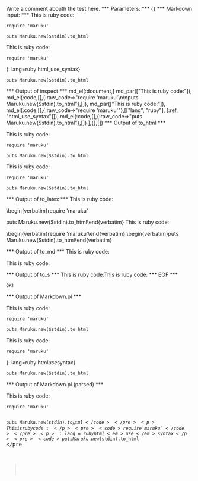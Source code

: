 Write a comment abouth the test here.
*** Parameters: ***
{}
*** Markdown input: ***
This is ruby code:

	require 'maruku'
	
	puts Maruku.new($stdin).to_html

This is ruby code:

	require 'maruku'
{: lang=ruby html_use_syntax}
	
	puts Maruku.new($stdin).to_html
*** Output of inspect ***
md_el(:document,[
	md_par(["This is ruby code:"]),
	md_el(:code,[],{:raw_code=>"require 'maruku'\n\nputs Maruku.new($stdin).to_html"},[]),
	md_par(["This is ruby code:"]),
	md_el(:code,[],{:raw_code=>"require 'maruku'"},[["lang", "ruby"], [:ref, "html_use_syntax"]]),
	md_el(:code,[],{:raw_code=>"puts Maruku.new($stdin).to_html"},[])
],{},[])
*** Output of to_html ***

<p>This is ruby code:</p>

<pre><code>require &#39;maruku&#39;

puts Maruku.new($stdin).to_html</code></pre>

<p>This is ruby code:</p>

<pre><code class='ruby' lang='ruby'><span class='ident'>require</span> <span class='punct'>&#39;</span><span class='string'>maruku</span><span class='punct'>&#39;</span></code></pre>

<pre><code>puts Maruku.new($stdin).to_html</code></pre>

*** Output of to_latex ***
This is ruby code:

\begin{verbatim}require 'maruku'

puts Maruku.new($stdin).to_html\end{verbatim}
This is ruby code:

\begin{verbatim}require 'maruku'\end{verbatim}
\begin{verbatim}puts Maruku.new($stdin).to_html\end{verbatim}

*** Output of to_md ***
This is ruby code:

This is ruby code:


*** Output of to_s ***
This is ruby code:This is ruby code:
*** EOF ***



	OK!



*** Output of Markdown.pl ***
<p>This is ruby code:</p>

<pre><code>require 'maruku'

puts Maruku.new($stdin).to_html
</code></pre>

<p>This is ruby code:</p>

<pre><code>require 'maruku'
</code></pre>

<p>{: lang=ruby html<em>use</em>syntax}</p>

<pre><code>puts Maruku.new($stdin).to_html
</code></pre>

*** Output of Markdown.pl (parsed) ***
<p>This is ruby code:</p
    ><pre
      ><code>require 'maruku'

puts Maruku.new($stdin).to_html
</code
    ></pre
    ><p>This is ruby code:</p
    ><pre
      ><code>require 'maruku'
</code
    ></pre
    ><p>{: lang=ruby html<em>use</em
      >syntax}</p
    ><pre
      ><code>puts Maruku.new($stdin).to_html
</code
    ></pre
  >